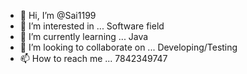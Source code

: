 - 👋 Hi, I’m @Sai1199
- 👀 I’m interested in ... Software field
- 🌱 I’m currently learning ... Java  
- 💞️ I’m looking to collaborate on ... Developing/Testing 
- 📫 How to reach me ... 7842349747

<!---
Sai1199/Sai1199 is a ✨ special ✨ repository because its `README.md` (this file) appears on your GitHub profile.
You can click the Preview link to take a look at your changes.
--->
